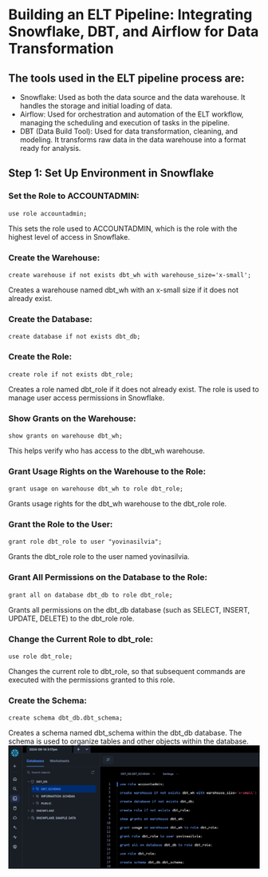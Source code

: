 # Building an ELT Pipeline: Integrating Snowflake, DBT, and Airflow for Data Transformation

## The tools used in the ELT pipeline process are:
* Snowflake: Used as both the data source and the data warehouse. It handles the storage and initial loading of data.
* Airflow: Used for orchestration and automation of the ELT workflow, managing the scheduling and execution of tasks in the pipeline.
* DBT (Data Build Tool): Used for data transformation, cleaning, and modeling. It transforms raw data in the data warehouse into a format ready for analysis.

## Step 1: Set Up Environment in Snowflake
### Set the Role to ACCOUNTADMIN:
```
use role accountadmin;
```
This sets the role used to ACCOUNTADMIN, which is the role with the highest level of access in Snowflake.
### Create the Warehouse:
```
create warehouse if not exists dbt_wh with warehouse_size='x-small'; 
```
Creates a warehouse named dbt_wh with an x-small size if it does not already exist.
### Create the Database:
```
create database if not exists dbt_db;
```
### Create the Role:
```
create role if not exists dbt_role;
```
Creates a role named dbt_role if it does not already exist. The role is used to manage user access permissions in Snowflake.
### Show Grants on the Warehouse:
```
show grants on warehouse dbt_wh;
```
This helps verify who has access to the dbt_wh warehouse.
### Grant Usage Rights on the Warehouse to the Role:
```
grant usage on warehouse dbt_wh to role dbt_role;
```
Grants usage rights for the dbt_wh warehouse to the dbt_role role.
### Grant the Role to the User:
```
grant role dbt_role to user "yovinasilvia";
```
Grants the dbt_role role to the user named yovinasilvia.
### Grant All Permissions on the Database to the Role:
```
grant all on database dbt_db to role dbt_role;
```
Grants all permissions on the dbt_db database (such as SELECT, INSERT, UPDATE, DELETE) to the dbt_role role.
### Change the Current Role to dbt_role:
```
use role dbt_role;
```
Changes the current role to dbt_role, so that subsequent commands are executed with the permissions granted to this role.
### Create the Schema:
```
create schema dbt_db.dbt_schema;
```
Creates a schema named dbt_schema within the dbt_db database. The schema is used to organize tables and other objects within the database.
![setup-env-in-snowflake](documentations/setup-env-in-snowflake.png)






